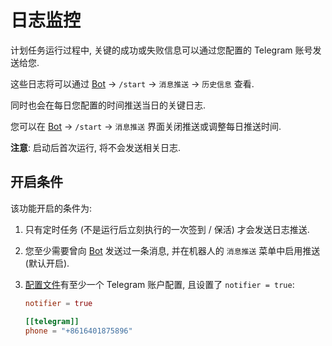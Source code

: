 # 日志监控

计划任务运行过程中, 关键的成功或失败信息可以通过您配置的 Telegram 账号发送给您.

这些日志将可以通过 [Bot](https://t.me/embykeeper_bot) -> `/start` -> `消息推送` -> `历史信息` 查看.

同时也会在每日您配置的时间推送当日的关键日志.

您可以在 [Bot](https://t.me/embykeeper_bot) -> `/start` -> `消息推送` 界面关闭推送或调整每日推送时间.

**注意**: 启动后首次运行, 将不会发送相关日志.

## 开启条件

该功能开启的条件为:

1. 只有定时任务 (不是运行后立刻执行的一次签到 / 保活) 才会发送日志推送.

1. 您至少需要曾向 [Bot](https://t.me/embykeeper_bot) 发送过一条消息, 并在机器人的 `消息推送` 菜单中启用推送 (默认开启).

1. [配置文件](/guide/配置文件#telegram-%E5%AD%90%E9%A1%B9)有至少一个 Telegram 账户配置, 且设置了 `notifier = true`:

   ```toml
   notifier = true

   [[telegram]]
   phone = "+8616401875896"
   ```
